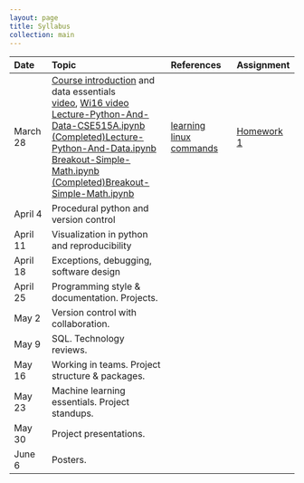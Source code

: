 ```yaml
---
layout: page
title: Syllabus
collection: main
---
```


| Date    | Topic                                          | References       | Assignment |
|:--------|:-----------------------------------------------|:-----------------|:-----------|
|March 28 | [Course introduction](https://github.com/UWSEDS/LectureNotes/blob/master/01-Course-Introduction-And-Data-Essentials.ppt?raw=true) and data essentials<br>[video](https://uw.hosted.panopto.com/Panopto/Pages/Viewer.aspx?id=f54e2b21-66d0-4e5b-b6d3-d07fbd7fd6c6), [Wi16 video](https://uw.hosted.panopto.com/Panopto/Pages/Viewer.aspx?id=d380c508-fe15-414f-8ca0-a79a0aeef047)<br>[Lecture-Python-And-Data-CSE515A.ipynb](https://raw.githubusercontent.com/UWSEDS/LectureNotes/master/02-Python-and-Data/Lecture-Python-And-Data-CSE515A.ipynb)<br>[(Completed)Lecture-Python-And-Data.ipynb](https://raw.githubusercontent.com/UWSEDS/LectureNotes/master/02-Python-and-Data/(Completed)Lecture-Python-And-Data.ipynb)<br>[Breakout-Simple-Math.ipynb](https://raw.githubusercontent.com/UWSEDS/LectureNotes/master/02-Python-and-Data/Breakout-Simple-Math.ipynb)<br>[(Completed)Breakout-Simple-Math.ipynb](https://raw.githubusercontent.com/UWSEDS/LectureNotes/master/02-Python-and-Data/(Completed)Breakout-Simple-Math.ipynb)        | [learning linux commands](http://linuxcommand.org/lc3_learning_the_shell.php) | [Homework 1](https://classroom.github.com/assignment-invitations/8b23042c9edadbe4e37f7fc0e3307e82) |
|April  4 | Procedural python and version control          |                  |            |
|April 11 | Visualization in python and reproducibility    |                  |            |
|April 18 | Exceptions, debugging, software design         |                  |            |
|April 25 | Programming style & documentation. Projects.   |                  |            |
|May    2 | Version control with collaboration.            |                  |            |
|May    9 | SQL. Technology reviews.                       |                  |            |
|May   16 | Working in teams. Project structure & packages.|                  |            |
|May   23 | Machine learning essentials. Project standups. |                  |            |
|May   30 | Project presentations.                         |                  |            |
|June   6 | Posters.                                       |                  |            |
